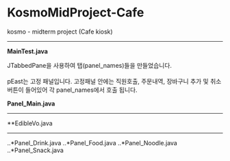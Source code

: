 # KosmoMidProject-Cafe
kosmo - midterm project (Cafe kiosk)

---
**MainTest.java**

JTabbedPane을 사용하여 탭(panel_names)들을 만들었습니다.<br />  
pEast는 고정 패널입니다. 고정패널 안에는 직원호출, 주문내역, 장바구니 추가 및 취소 버튼이 들어있어 각 panel_names에서 호출 됩니다.


**Panel_Main.java**




---
**EdibleVo.java


---
..*Panel_Drink.java
..*Panel_Food.java
..*Panel_Noodle.java
..*Panel_Snack.java
